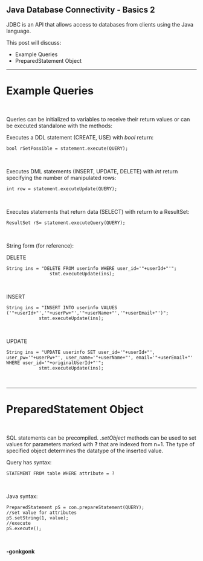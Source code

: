 ## Java Database Connectivity - Basics 2

JDBC is an API that allows access to databases from clients using the Java language.

This post will discuss:
* Example Queries
* PreparedStatement Object

---

# Example Queries
<br>

Queries can be initialized to variables to receive their return values or can be executed standalone with the methods:
<br>

Executes a DDL statement (CREATE, USE) with *bool* return:
<pre><code class="language-java">bool rSetPossible = statement.execute(QUERY);
</code></pre><br>
Executes DML statements (INSERT, UPDATE, DELETE) with *int* return specifying the number of manipulated rows:
<pre><code class="language-java">int row = statement.executeUpdate(QUERY);
</code></pre><br>
Executes statements that return data (SELECT) with return to a ResultSet:
<pre><code class="language-java">ResultSet rS= statement.executeQuery(QUERY);
</code></pre><br>

String form (for reference):

DELETE
<pre><code class="language-java">String ins = "DELETE FROM userinfo WHERE user_id='"+userId+"'";
				stmt.executeUpdate(ins);
</code></pre><br>

INSERT
<pre><code class="language-java">String ins = "INSERT INTO userinfo VALUES ('"+userId+"','"+userPw+"','"+userName+"','"+userEmail+"')";
			stmt.executeUpdate(ins);
</code></pre><br>

UPDATE
<pre><code class="language-java">String ins = "UPDATE userinfo SET user_id='"+userId+"', user_pw='"+userPw+"', user_name='"+userName+"', email='"+userEmail+"' WHERE user_id='"+originalUserId+"'";
			stmt.executeUpdate(ins);
</code></pre><br>

---

# PreparedStatement Object
<br>

SQL statements can be precompiled. *.setObject* methods can be used to set values for parameters marked with **?** that are indexed from n=1. The type of specified object determines the datatype of the inserted value.
<br>

Query has syntax:
<pre><code class="language-sql">STATEMENT FROM table WHERE attribute = ?
</code></pre><br>
Java syntax:
<pre><code class="language-java">PreparedStatement pS = con.prepareStatement(QUERY);
//set value for attributes
pS.setString(1, value);
//execute
pS.execute();
</code></pre><br>

**-gonkgonk**
